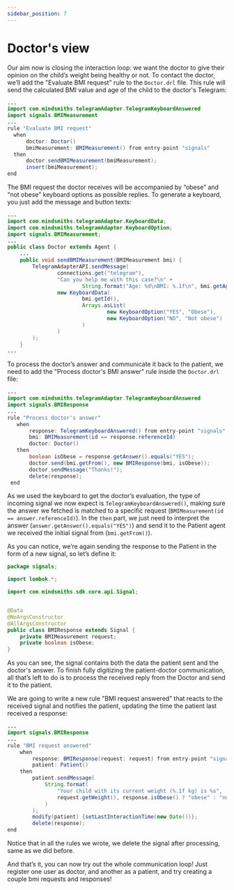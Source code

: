 ```yaml
---
sidebar_position: 7
---
```


# Doctor's view

Our aim now is closing the interaction loop: we want the doctor to give their opinion on the child’s weight being healthy or not.
To contact the doctor, we’ll add the "Evaluate BMI request" rule to the `Doctor.drl` file. This rule will send the calculated BMI value and age of the child to the doctor's Telegram:

```java title="rules/doctor/Doctor.drl"
...
import com.mindsmiths.telegramAdapter.TelegramKeyboardAnswered
import signals.BMIMeasurement
...
rule "Evaluate BMI request"
  when
      doctor: Doctor()
      bmiMeasurement: BMIMeasurement() from entry-point "signals"
  then
      doctor.sendBMIMeasurement(bmiMeasurement);
      insert(bmiMeasurement);
end
```

The BMI request the doctor receives will be accompanied by “obese” and “not obese” keyboard options as possible replies. To generate a keyboard, you just add the message and button texts:

```java title="java/agents/Doctor.java"
...
import com.mindsmiths.telegramAdapter.KeyboardData;
import com.mindsmiths.telegramAdapter.KeyboardOption;
import signals.BMIMeasurement;
...
public class Doctor extends Agent {
    ...
    public void sendBMIMeasurement(BMIMeasurement bmi) {
        TelegramAdapterAPI.sendMessage(
                connections.get("telegram"),
                "Can you help me with this case?\n" +
                        String.format("Age: %d\nBMI: %.1f\n", bmi.getAge(), bmi.calculateBMI()),
                new KeyboardData(
                        bmi.getId(),
                        Arrays.asList(
                                new KeyboardOption("YES", "Obese"),
                                new KeyboardOption("NO", "Not obese")
                        )
                )
        );
    }
...
```

To process the doctor’s answer and communicate it back to the patient, we need to add the "Process doctor's BMI answer" rule inside the `Doctor.drl` file:

```java title="rules/doctor/Doctor.drl"
...
import com.mindsmiths.telegramAdapter.TelegramKeyboardAnswered
import signals.BMIResponse
...
rule "Process doctor's answer"
   when
       response: TelegramKeyboardAnswered() from entry-point "signals"
       bmi: BMIMeasurement(id == response.referenceId)
       doctor: Doctor()
   then
       boolean isObese = response.getAnswer().equals("YES");
       doctor.send(bmi.getFrom(), new BMIResponse(bmi, isObese));
       doctor.sendMessage("Thanks!");
       delete(response);
 end
```

As we used the keyboard to get the doctor’s evaluation, the type of incoming signal we now expect is `TelegramKeyboardAnswered()`, 
making sure the answer we fetched is matched to a specific request (`BMIMeasurement(id == answer.referenceId)`). 
In the `then` part, we just need to interpret the answer (`answer.getAnswer().equals("YES")`) and send it to the Patient agent we received the initial signal from (`bmi.getFrom()`).

As you can notice, we’re again sending the response to the Patient in the form of a new signal, so let’s define it:

```java title="java/signals/BMIResponse.java"
package signals;

import lombok.*;

import com.mindsmiths.sdk.core.api.Signal;


@Data
@NoArgsConstructor
@AllArgsConstructor
public class BMIResponse extends Signal {
    private BMIMeasurement request;
    private boolean isObese;
}
```

As you can see, the signal contains both the data the patient sent and the doctor's answer.
To finish fully digitizing the patient-doctor communication, all that’s left to do is to process the received reply from the Doctor and send it to the patient.

We are going to write a new rule "BMI request answered" that reacts to the received signal and notifies the patient, updating the time the patient last received a response:
```java title="rules/patient/Patient.drl"
...
import signals.BMIResponse
...
rule "BMI request answered"
    when
        response: BMIResponse(request: request) from entry-point "signals"
        patient: Patient()
    then
        patient.sendMessage(
            String.format(
                "Your child with its current weight (%.1f kg) is %s",
                request.getWeight(), response.isObese() ? "obese" : "not obese"
            )
        );
        modify(patient) {setLastInteractionTime(new Date())};
        delete(response);
end
```
Notice that in all the rules we wrote, we delete the signal after processing, same as we did before. 

And that’s it, you can now try out the whole communication loop! Just register one user as doctor, and another as a patient, and try creating a couple bmi requests and responses!